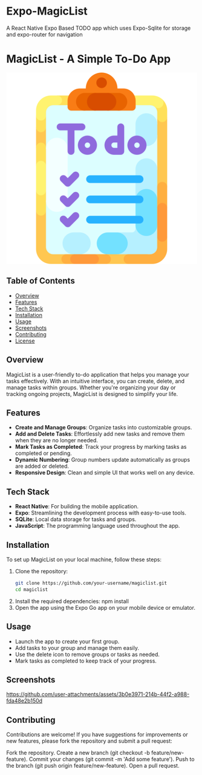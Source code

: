 # Expo-MagicList
A React Native Expo Based TODO app which uses Expo-Sqlite for storage and expo-router for navigation

# MagicList - A Simple To-Do App

![MagicList Logo](assets/logo-index.png)

## Table of Contents
- [Overview](#overview)
- [Features](#features)
- [Tech Stack](#tech-stack)
- [Installation](#installation)
- [Usage](#usage)
- [Screenshots](#screenshots)
- [Contributing](#contributing)
- [License](#license)

## Overview
MagicList is a user-friendly to-do application that helps you manage your tasks effectively. With an intuitive interface, you can create, delete, and manage tasks within groups. Whether you're organizing your day or tracking ongoing projects, MagicList is designed to simplify your life.

## Features
- **Create and Manage Groups**: Organize tasks into customizable groups.
- **Add and Delete Tasks**: Effortlessly add new tasks and remove them when they are no longer needed.
- **Mark Tasks as Completed**: Track your progress by marking tasks as completed or pending.
- **Dynamic Numbering**: Group numbers update automatically as groups are added or deleted.
- **Responsive Design**: Clean and simple UI that works well on any device.

## Tech Stack
- **React Native**: For building the mobile application.
- **Expo**: Streamlining the development process with easy-to-use tools.
- **SQLite**: Local data storage for tasks and groups.
- **JavaScript**: The programming language used throughout the app.

## Installation
To set up MagicList on your local machine, follow these steps:

1. Clone the repository:
   ```bash
   git clone https://github.com/your-username/magiclist.git
   cd magiclist
2. Install the required dependencies:
   npm install
3. Open the app using the Expo Go app on your mobile device or emulator.

## Usage
- Launch the app to create your first group.
- Add tasks to your group and manage them easily.
- Use the delete icon to remove groups or tasks as needed.
- Mark tasks as completed to keep track of your progress.

## Screenshots


https://github.com/user-attachments/assets/3b0e3971-214b-44f2-a988-fda48e2b150d



## Contributing
Contributions are welcome! If you have suggestions for improvements or new features, please fork the repository and submit a pull request:

Fork the repository.
Create a new branch (git checkout -b feature/new-feature).
Commit your changes (git commit -m 'Add some feature').
Push to the branch (git push origin feature/new-feature).
Open a pull request.



